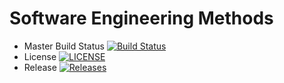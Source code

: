 # Software Engineering Methods

- Master Build Status [![Build Status](https://travis-ci.org/harryaddlesee/sem.svg?branch=master)](https://travis-ci.org/kevin-chalmers/sem)
- License [![LICENSE](https://img.shields.io/github/license/harryaddlesee/sem.svg?style=flat-square)](https://github.com/kevin-chalmers/sem/blob/master/LICENSE)
- Release [![Releases](https://img.shields.io/github/release/harryaddlesee/sem/all.svg?style=flat-square)](https://github.com/kevin-chalmers/sem/releases)